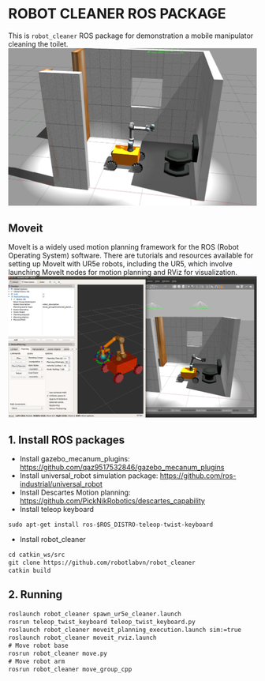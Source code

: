 # ROBOT CLEANER ROS PACKAGE
This is ``robot_cleaner`` ROS package for demonstration a mobile manipulator cleaning the toilet.
![robot cleaner](./fig/robot_cleaner_01.png)

## Moveit
MoveIt is a widely used motion planning framework for the ROS (Robot Operating System) software. There are tutorials and resources available for setting up MoveIt with UR5e robots, including the UR5, which involve launching MoveIt nodes for motion planning and RViz for visualization.
![robot cleaner Moveit](./fig/robot_cleaner_2.png)

## 1. Install ROS packages
-  Install gazebo_mecanum_plugins: https://github.com/qaz9517532846/gazebo_mecanum_plugins
- Install universal_robot simulation package: https://github.com/ros-industrial/universal_robot
- Install Descartes Motion planning: https://github.com/PickNikRobotics/descartes_capability
- Install teleop keyboard 
```
sudo apt-get install ros-$ROS_DISTRO-teleop-twist-keyboard
```

- Install robot_cleaner
```
cd catkin_ws/src
git clone https://github.com/robotlabvn/robot_cleaner
catkin build
```

## 2. Running 
```
roslaunch robot_cleaner spawn_ur5e_cleaner.launch
rosrun teleop_twist_keyboard teleop_twist_keyboard.py 
roslaunch robot_cleaner moveit_planning_execution.launch sim:=true
roslaunch robot_cleaner moveit_rviz.launch
# Move robot base
rosrun robot_cleaner move.py
# Move robot arm
rosrun robot_cleaner move_group_cpp
```

